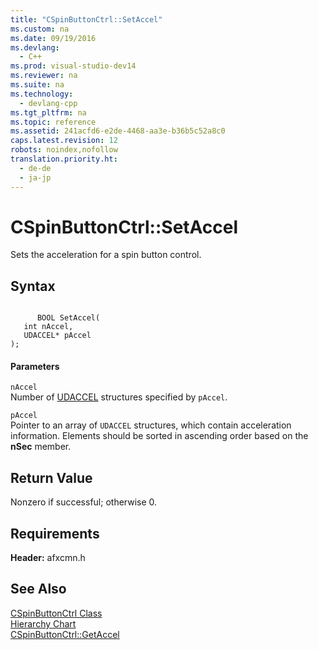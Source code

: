 ```yaml
---
title: "CSpinButtonCtrl::SetAccel"
ms.custom: na
ms.date: 09/19/2016
ms.devlang: 
  - C++
ms.prod: visual-studio-dev14
ms.reviewer: na
ms.suite: na
ms.technology: 
  - devlang-cpp
ms.tgt_pltfrm: na
ms.topic: reference
ms.assetid: 241acfd6-e2de-4468-aa3e-b36b5c52a8c0
caps.latest.revision: 12
robots: noindex,nofollow
translation.priority.ht: 
  - de-de
  - ja-jp
---
```

# CSpinButtonCtrl::SetAccel
Sets the acceleration for a spin button control.  
  
## Syntax  
  
```  
  
      BOOL SetAccel(  
   int nAccel,  
   UDACCEL* pAccel   
);  
```  
  
#### Parameters  
 `nAccel`  
 Number of [UDACCEL](http://msdn.microsoft.com/library/windows/desktop/bb759897) structures specified by `pAccel`.  
  
 `pAccel`  
 Pointer to an array of `UDACCEL` structures, which contain acceleration information. Elements should be sorted in ascending order based on the **nSec** member.  
  
## Return Value  
 Nonzero if successful; otherwise 0.  
  
## Requirements  
 **Header:** afxcmn.h  
  
## See Also  
 [CSpinButtonCtrl Class](../vs140/CSpinButtonCtrl-Class.md)   
 [Hierarchy Chart](../vs140/Hierarchy-Chart.md)   
 [CSpinButtonCtrl::GetAccel](../vs140/CSpinButtonCtrl--GetAccel.md)